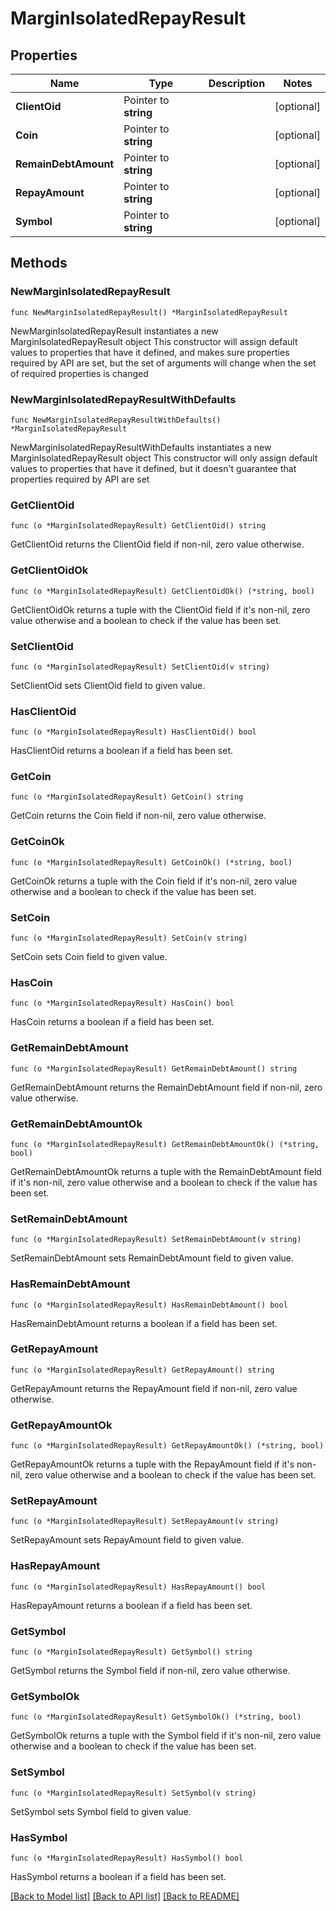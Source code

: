 # MarginIsolatedRepayResult

## Properties

Name | Type | Description | Notes
------------ | ------------- | ------------- | -------------
**ClientOid** | Pointer to **string** |  | [optional] 
**Coin** | Pointer to **string** |  | [optional] 
**RemainDebtAmount** | Pointer to **string** |  | [optional] 
**RepayAmount** | Pointer to **string** |  | [optional] 
**Symbol** | Pointer to **string** |  | [optional] 

## Methods

### NewMarginIsolatedRepayResult

`func NewMarginIsolatedRepayResult() *MarginIsolatedRepayResult`

NewMarginIsolatedRepayResult instantiates a new MarginIsolatedRepayResult object
This constructor will assign default values to properties that have it defined,
and makes sure properties required by API are set, but the set of arguments
will change when the set of required properties is changed

### NewMarginIsolatedRepayResultWithDefaults

`func NewMarginIsolatedRepayResultWithDefaults() *MarginIsolatedRepayResult`

NewMarginIsolatedRepayResultWithDefaults instantiates a new MarginIsolatedRepayResult object
This constructor will only assign default values to properties that have it defined,
but it doesn't guarantee that properties required by API are set

### GetClientOid

`func (o *MarginIsolatedRepayResult) GetClientOid() string`

GetClientOid returns the ClientOid field if non-nil, zero value otherwise.

### GetClientOidOk

`func (o *MarginIsolatedRepayResult) GetClientOidOk() (*string, bool)`

GetClientOidOk returns a tuple with the ClientOid field if it's non-nil, zero value otherwise
and a boolean to check if the value has been set.

### SetClientOid

`func (o *MarginIsolatedRepayResult) SetClientOid(v string)`

SetClientOid sets ClientOid field to given value.

### HasClientOid

`func (o *MarginIsolatedRepayResult) HasClientOid() bool`

HasClientOid returns a boolean if a field has been set.

### GetCoin

`func (o *MarginIsolatedRepayResult) GetCoin() string`

GetCoin returns the Coin field if non-nil, zero value otherwise.

### GetCoinOk

`func (o *MarginIsolatedRepayResult) GetCoinOk() (*string, bool)`

GetCoinOk returns a tuple with the Coin field if it's non-nil, zero value otherwise
and a boolean to check if the value has been set.

### SetCoin

`func (o *MarginIsolatedRepayResult) SetCoin(v string)`

SetCoin sets Coin field to given value.

### HasCoin

`func (o *MarginIsolatedRepayResult) HasCoin() bool`

HasCoin returns a boolean if a field has been set.

### GetRemainDebtAmount

`func (o *MarginIsolatedRepayResult) GetRemainDebtAmount() string`

GetRemainDebtAmount returns the RemainDebtAmount field if non-nil, zero value otherwise.

### GetRemainDebtAmountOk

`func (o *MarginIsolatedRepayResult) GetRemainDebtAmountOk() (*string, bool)`

GetRemainDebtAmountOk returns a tuple with the RemainDebtAmount field if it's non-nil, zero value otherwise
and a boolean to check if the value has been set.

### SetRemainDebtAmount

`func (o *MarginIsolatedRepayResult) SetRemainDebtAmount(v string)`

SetRemainDebtAmount sets RemainDebtAmount field to given value.

### HasRemainDebtAmount

`func (o *MarginIsolatedRepayResult) HasRemainDebtAmount() bool`

HasRemainDebtAmount returns a boolean if a field has been set.

### GetRepayAmount

`func (o *MarginIsolatedRepayResult) GetRepayAmount() string`

GetRepayAmount returns the RepayAmount field if non-nil, zero value otherwise.

### GetRepayAmountOk

`func (o *MarginIsolatedRepayResult) GetRepayAmountOk() (*string, bool)`

GetRepayAmountOk returns a tuple with the RepayAmount field if it's non-nil, zero value otherwise
and a boolean to check if the value has been set.

### SetRepayAmount

`func (o *MarginIsolatedRepayResult) SetRepayAmount(v string)`

SetRepayAmount sets RepayAmount field to given value.

### HasRepayAmount

`func (o *MarginIsolatedRepayResult) HasRepayAmount() bool`

HasRepayAmount returns a boolean if a field has been set.

### GetSymbol

`func (o *MarginIsolatedRepayResult) GetSymbol() string`

GetSymbol returns the Symbol field if non-nil, zero value otherwise.

### GetSymbolOk

`func (o *MarginIsolatedRepayResult) GetSymbolOk() (*string, bool)`

GetSymbolOk returns a tuple with the Symbol field if it's non-nil, zero value otherwise
and a boolean to check if the value has been set.

### SetSymbol

`func (o *MarginIsolatedRepayResult) SetSymbol(v string)`

SetSymbol sets Symbol field to given value.

### HasSymbol

`func (o *MarginIsolatedRepayResult) HasSymbol() bool`

HasSymbol returns a boolean if a field has been set.


[[Back to Model list]](../README.md#documentation-for-models) [[Back to API list]](../README.md#documentation-for-api-endpoints) [[Back to README]](../README.md)


